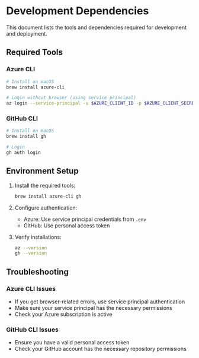 # Development Dependencies

This document lists the tools and dependencies required for development and deployment.

## Required Tools

### Azure CLI
```bash
# Install on macOS
brew install azure-cli

# Login without browser (using service principal)
az login --service-principal -u $AZURE_CLIENT_ID -p $AZURE_CLIENT_SECRET --tenant $AZURE_TENANT_ID
```

### GitHub CLI
```bash
# Install on macOS
brew install gh

# Login
gh auth login
```

## Environment Setup

1. Install the required tools:
   ```bash
   brew install azure-cli gh
   ```

2. Configure authentication:
   - Azure: Use service principal credentials from `.env`
   - GitHub: Use personal access token

3. Verify installations:
   ```bash
   az --version
   gh --version
   ```

## Troubleshooting

### Azure CLI Issues
- If you get browser-related errors, use service principal authentication
- Make sure your service principal has the necessary permissions
- Check your Azure subscription is active

### GitHub CLI Issues
- Ensure you have a valid personal access token
- Check your GitHub account has the necessary repository permissions 